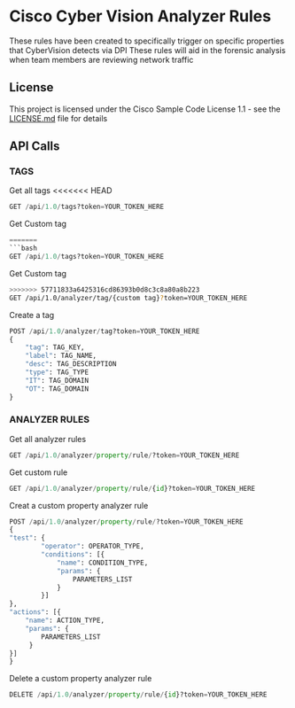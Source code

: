 # Cisco Cyber Vision Analyzer Rules

These rules have been created to specifically trigger on specific properties that CyberVision detects via DPI
These rules will aid in the forensic analysis when team members are reviewing network traffic

## License

This project is licensed under the Cisco Sample Code License 1.1 - see the [LICENSE.md](LICENSE.md) file for details

## API Calls

### TAGS

Get all tags
<<<<<<< HEAD
```python
GET /api/1.0/tags?token=YOUR_TOKEN_HERE
```
Get Custom tag
```python
=======
```bash
GET /api/1.0/tags?token=YOUR_TOKEN_HERE
```
Get Custom tag
```bash
>>>>>>> 57711833a6425316cd86393b0d8c3c8a80a8b223
GET /api/1.0/analyzer/tag/{custom tag}?token=YOUR_TOKEN_HERE
```
Create a tag
```python
POST /api/1.0/analyzer/tag?token=YOUR_TOKEN_HERE
{
    "tag": TAG_KEY,
    "label": TAG_NAME,
    "desc": TAG_DESCRIPTION
    "type": TAG_TYPE
    "IT": TAG_DOMAIN
    "OT": TAG_DOMAIN
}
```

### ANALYZER RULES

Get all analyzer rules
```python
GET /api/1.0/analyzer/property/rule/?token=YOUR_TOKEN_HERE
```

Get custom rule
```python
GET /api/1.0/analyzer/property/rule/{id}?token=YOUR_TOKEN_HERE
```

Creat a custom property analyzer rule
```python
POST /api/1.0/analyzer/property/rule/?token=YOUR_TOKEN_HERE
{
"test": {
        "operator": OPERATOR_TYPE,
        "conditions": [{
			"name": CONDITION_TYPE,
			"params": {
    			PARAMETERS_LIST
			}
		}]
},
"actions": [{
    "name": ACTION_TYPE,
    "params": {
  	 	PARAMETERS_LIST
  	 }
}]
}
```

Delete a custom property analyzer rule
```python
DELETE /api/1.0/analyzer/property/rule/{id}?token=YOUR_TOKEN_HERE
```